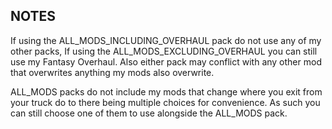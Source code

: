 ## NOTES
 
If using the ALL_MODS_INCLUDING_OVERHAUL pack do not use any of my other packs, If using the ALL_MODS_EXCLUDING_OVERHAUL you can still use my Fantasy Overhaul. Also either pack may conflict with any other mod that overwrites anything my mods also overwrite.


ALL_MODS packs do not include my mods that change where you exit from your truck do to there being multiple choices for convenience. As such you can still choose one of them to use alongside the ALL_MODS pack. 
